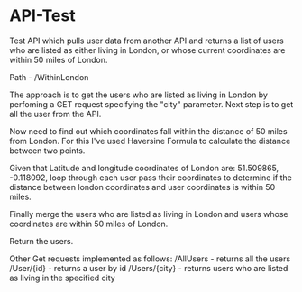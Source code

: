 # API-Test

Test API which pulls user data from another API and returns a list of users who are listed as either living in London, or whose current coordinates are within 50 miles of London.

Path - /WithinLondon

The approach is to get the users who are listed as living in London by perfoming a GET request specifying the "city" parameter.
Next step is to get all the user from the API.

Now need to find out which coordinates fall within the distance of 50 miles from London. For this I've used Haversine Formula to calculate the distance between two points. 

Given that Latitude and longitude coordinates of London are: 51.509865, -0.118092, loop through each user pass their coordinates to determine if the distance between london coordinates and user coordinates is within 50 miles.

Finally merge the users who are listed as living in London and users whose coordinates are within 50 miles of London.

Return the users.

Other Get requests implemented as follows:
/AllUsers - returns all the users
/User/{id} - returns a user by id
/Users/{city} - returns users who are listed as living in the specified city
